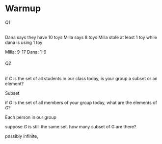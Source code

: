 # Warmup 
###### Q1
Dana says they have 10 toys
Milla says 8 toys
Milla stole at least 1 toy while dana is using 1 toy

Milla: 9-17
Dana: 1-9

###### Q2
if $C$ is the set of all students in our class today, is your group a subset or an element?

Subset

if $G$ is the set of all members of your group today, what are the elements of $G$?

Each person in our group

suppose $G$ is still the same set. how many subset of G are there?

possibly infinite, 
